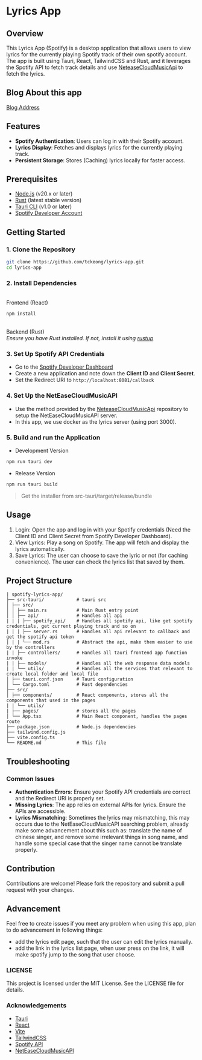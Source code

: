 # Lyrics App

## Overview

This Lyrics App (Spotify) is a desktop application that allows users to view lyrics for the currently playing Spotify track of their own spotify account. The app is built using Tauri, React, TailwindCSS and Rust, and it leverages the Spotify API to fetch track details and use [NeteaseCloudMusicApi](https://gitlab.com/Binaryify/neteasecloudmusicapi) to fetch the lyrics.

## Blog About this app

[Blog Address](https://medium.com/@teo238540/desktop-application-development-in-tauri-025e53053a26)

## Features

- **Spotify Authentication**: Users can log in with their Spotify account.
- **Lyrics Display**: Fetches and displays lyrics for the currently playing track.
- **Persistent Storage**: Stores (Caching) lyrics locally for faster access.

## Prerequisites

- [Node.js](https://nodejs.org/en/) (v20.x or later)
- [Rust](https://www.rust-lang.org/) (latest stable version)
- [Tauri CLI](https://tauri.app) (v1.0 or later)
- [Spotify Developer Account](https://developer.spotify.com/)

## Getting Started

### 1. Clone the Repository

```bash
git clone https://github.com/tckeong/lyrics-app.git
cd lyrics-app
```

### 2. Install Dependencies

\
Frontend (React)

```bash
npm install
```

\
Backend (Rust) \
_Ensure you have Rust installed. If not, install it using [rustup](https://rustup.rs/)_

### 3. Set Up Spotify API Credentials

- Go to the [Spotify Developer Dashboard](https://developer.spotify.com/dashboard)
- Create a new application and note down the **Client ID** and **Client Secret**.
- Set the Redirect URI to `http://localhost:8081/callback`

### 4. Set Up the NetEaseCloudMusicAPI

- Use the method provided by the [NeteaseCloudMusicApi]("https://gitlab.com/Binaryify/neteasecloudmusicapi") repository to setup the NetEaseCloudMusicAPI server.
- In this app, we use docker as the lyrics server (using port 3000).

### 5. Build and run the Application

- Development Version

```bash
npm run tauri dev
```

- Release Version

```bash
npm run tauri build
```

> Get the installer from src-tauri/target/release/bundle

## Usage

1. Login: Open the app and log in with your Spotify credentials (Need the Client ID and Client Secret from Spotify Developer Dashboard).
2. View Lyrics: Play a song on Spotify. The app will fetch and display the lyrics automatically.
3. Save Lyrics: The user can choose to save the lyric or not (for caching convenience). The user can check the lyrics list that saved by them.

## Project Structure

```
| spotify-lyrics-app/
├── src-tauri/            # tauri src
│ ├── src/
│ │ ├── main.rs           # Main Rust entry point
│ │ ├── api/              # Handles all api
| | | ├── spotify_api/    # Handles all spotify api, like get spotify credentials, get current playing track and so on
| | | ├── server.rs       # Handles all api relevant to callback and get the spotify api token
| | | └── mod.rs          # Abstract the api, make them easier to use by the controllers
| | ├── controllers/      # Handles all tauri frontend app function invoke
| | ├── models/           # Handles all the web response data models
| | └── utils/            # Handles all the services that relevant to create local folder and local file
│ ├── tauri.conf.json     # Tauri configuration
│ └── Cargo.toml          # Rust dependencies
├── src/
│ ├── components/         # React components, stores all the components that used in the pages
| | └── utils/
| ├── pages/              # stores all the pages
│ └── App.tsx             # Main React component, handles the pages route
├── package.json          # Node.js dependencies
├── tailwind.config.js
├── vite.config.ts
└── README.md             # This file
```

## Troubleshooting

### Common Issues

- **Authentication Errors**: Ensure your Spotify API credentials are correct and the Redirect URI is properly set.
- **Missing Lyrics**: The app relies on external APIs for lyrics. Ensure the APIs are accessible.
- **Lyrics Mismatching**: Sometimes the lyrics may mismatching, this may occurs due to the NetEaseCloudMusicAPI searching problem, already make some advancement about this such as: translate the name of chinese singer, and remove some irrelevant things in song name, and handle some special case that the singer name cannot be translate properly.

## Contribution

Contributions are welcome! Please fork the repository and submit a pull request with your changes.

## Advancement

Feel free to create issues if you meet any problem when using this app, plan to do advancement in following things:

- add the lyrics edit page, such that the user can edit the lyrics manually.
- add the link in the lyrics list page, when user press on the link, it will make spotify jump to the song that user choose.

### LICENSE

This project is licensed under the MIT License. See the LICENSE file for details.

### Acknowledgements

- [Tauri](https://tauri.app)
- [React](https://react.dev/)
- [Vite](https://vitejs.dev/)
- [TailwindCSS](https://tailwindcss.com/)
- [Spotify API](https://developer.spotify.com/documentation/web-api)
- [NetEaseCloudMusicAPI](https://gitlab.com/Binaryify/neteasecloudmusicapi)
